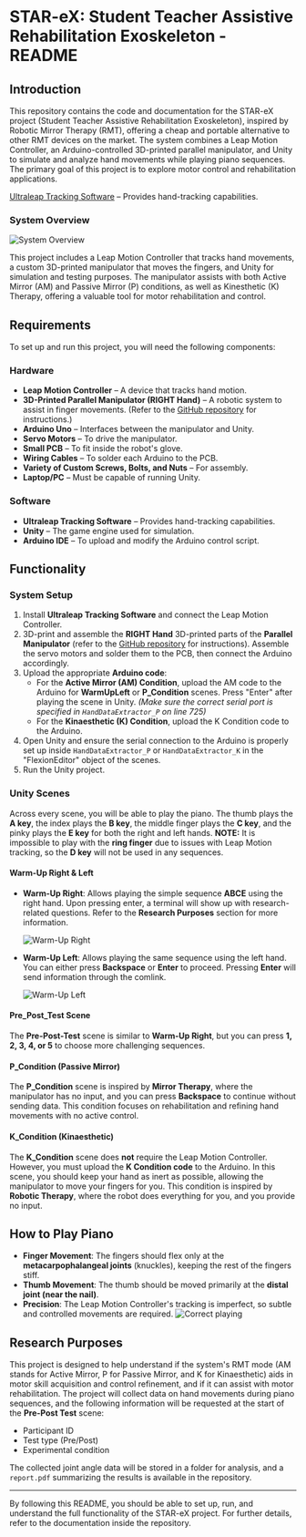 # STAR-eX: Student Teacher Assistive Rehabilitation Exoskeleton - README

## Introduction
This repository contains the code and documentation for the STAR-eX project (Student Teacher Assistive Rehabilitation Exoskeleton), inspired by Robotic Mirror Therapy (RMT), offering a cheap and portable alternative to other RMT devices on the market. The system combines a Leap Motion Controller, an Arduino-controlled 3D-printed parallel manipulator, and Unity to simulate and analyze hand movements while playing piano sequences. The primary goal of this project is to explore motor control and rehabilitation applications.

[Ultraleap Tracking Software](https://www.ultraleap.com) – Provides hand-tracking capabilities.

### System Overview
![System Overview](Setup.png)

This project includes a Leap Motion Controller that tracks hand movements, a custom 3D-printed manipulator that moves the fingers, and Unity for simulation and testing purposes. The manipulator assists with both Active Mirror (AM) and Passive Mirror (P) conditions, as well as Kinesthetic (K) Therapy, offering a valuable tool for motor rehabilitation and control.

## Requirements
To set up and run this project, you will need the following components:

### Hardware
- **Leap Motion Controller** – A device that tracks hand motion.
- **3D-Printed Parallel Manipulator (RIGHT Hand)** – A robotic system to assist in finger movements. (Refer to the [GitHub repository](https://github.com/BerkeleyCurtis/EECS249_HapticGlove) for instructions.)
- **Arduino Uno** – Interfaces between the manipulator and Unity.
- **Servo Motors** – To drive the manipulator.
- **Small PCB** – To fit inside the robot's glove.
- **Wiring Cables** – To solder each Arduino to the PCB.
- **Variety of Custom Screws, Bolts, and Nuts** – For assembly.
- **Laptop/PC** – Must be capable of running Unity.

### Software
- **Ultraleap Tracking Software** – Provides hand-tracking capabilities.
- **Unity** – The game engine used for simulation.
- **Arduino IDE** – To upload and modify the Arduino control script.

## Functionality

### System Setup
1. Install **Ultraleap Tracking Software** and connect the Leap Motion Controller.
2. 3D-print and assemble the **RIGHT Hand** 3D-printed parts of the **Parallel Manipulator** (refer to the [GitHub repository](https://github.com/BerkeleyCurtis/EECS249_HapticGlove) for instructions). Assemble the servo motors and solder them to the PCB, then connect the Arduino accordingly.
3. Upload the appropriate **Arduino code**:
   - For the **Active Mirror (AM) Condition**, upload the AM code to the Arduino for **WarmUpLeft** or **P_Condition** scenes. Press "Enter" after playing the scene in Unity. *(Make sure the correct serial port is specified in `HandDataExtractor_P` on line 725)*
   - For the **Kinaesthetic (K) Condition**, upload the K Condition code to the Arduino.
4. Open Unity and ensure the serial connection to the Arduino is properly set up inside `HandDataExtractor_P` or `HandDataExtractor_K` in the "FlexionEditor" object of the scenes.
5. Run the Unity project.

### Unity Scenes
Across every scene, you will be able to play the piano. The thumb plays the **A key**, the index plays the **B key**, the middle finger plays the **C key**, and the pinky plays the **E key** for both the right and left hands. **NOTE:** It is impossible to play with the **ring finger** due to issues with Leap Motion tracking, so the **D key** will not be used in any sequences.

#### Warm-Up Right & Left
- **Warm-Up Right**: Allows playing the simple sequence **ABCE** using the right hand. Upon pressing enter, a terminal will show up with research-related questions. Refer to the **Research Purposes** section for more information.
  
  ![Warm-Up Right](warmupright.png)

- **Warm-Up Left**: Allows playing the same sequence using the left hand. You can either press **Backspace** or **Enter** to proceed. Pressing **Enter** will send information through the comlink.

  ![Warm-Up Left](warmupleft.png)

#### Pre_Post_Test Scene
The **Pre-Post-Test** scene is similar to **Warm-Up Right**, but you can press **1, 2, 3, 4, or 5** to choose more challenging sequences.

#### P_Condition (Passive Mirror)
The **P_Condition** scene is inspired by **Mirror Therapy**, where the manipulator has no input, and you can press **Backspace** to continue without sending data. This condition focuses on rehabilitation and refining hand movements with no active control.

#### K_Condition (Kinaesthetic)
The **K_Condition** scene does **not** require the Leap Motion Controller. However, you must upload the **K Condition code** to the Arduino. In this scene, you should keep your hand as inert as possible, allowing the manipulator to move your fingers for you. This condition is inspired by **Robotic Therapy**, where the robot does everything for you, and you provide no input.

## How to Play Piano
- **Finger Movement**: The fingers should flex only at the **metacarpophalangeal joints** (knuckles), keeping the rest of the fingers stiff.
- **Thumb Movement**: The thumb should be moved primarily at the **distal joint (near the nail)**.
- **Precision**: The Leap Motion Controller's tracking is imperfect, so subtle and controlled movements are required.
![Correct playing](correctmotion.png)
## Research Purposes
This project is designed to help understand if the system's RMT mode (AM stands for Active Mirror, P for Passive Mirror, and K for Kinaesthetic) aids in motor skill acquisition and control refinement, and if it can assist with motor rehabilitation. The project will collect data on hand movements during piano sequences, and the following information will be requested at the start of the **Pre-Post Test** scene:
- Participant ID
- Test type (Pre/Post)
- Experimental condition

The collected joint angle data will be stored in a folder for analysis, and a `report.pdf` summarizing the results is available in the repository.

---
By following this README, you should be able to set up, run, and understand the full functionality of the STAR-eX project. For further details, refer to the documentation inside the repository.
